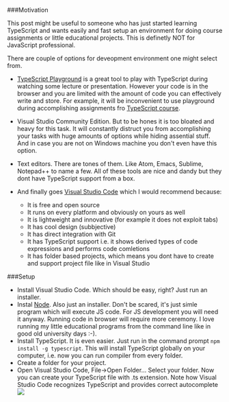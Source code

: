 ###Motivation

This post might be useful to someone who has just started learning TypeScript and wants easily and fast setup an environment for doing course assignments or little educational projects. This is definetly NOT for JavaScript professional.

There are couple of options for deveopment environment one might select from.
* [TypeScript Playground](http://www.typescriptlang.org/play/) is a great tool to play with TypeScript during watching some lecture or presentation. However your code is in the browser and you are limited with the amount of code you can effectively write and store. For example, it will be inconvenient to use playground during accomplishing assignments fro [TypeScript course](https://www.edx.org/course/introduction-typescript-microsoft-dev201x-1). 

* Visual Studio Community Edition. But to be hones it is too bloated and heavy for this task. It will constantly distruct you from accomplishing your tasks with huge amounts of options while hiding assential stuff. And in case you are not on Windows machine you don't even have this option.

* Text editors. There are tones of them. Like Atom, Emacs, Sublime, Notepad++ to name a few. All of these tools are nice and dandy but they dont have TypeScript support from a box.

* And finally goes [Visual Studio Code](https://code.visualstudio.com/) which I would recommend because:
  * It is free and open source
  * It runs on every platform and obviously on yours as well
  * It is lightweight and innovative (for example it does not exploit tabs)
  * It has cool design (subbjective)
  * It has direct integration with Git
  * It has TypeScript support i.e. it shows derived types of code expressions and performs code comletions
  * It has folder based projects, which means you dont have to create and support project file like in Visual Studio 
  
###Setup
 * Install Visual Studio Code. Which should be easy, right? Just run an installer.
 * Instal [Node](https://nodejs.org/en/). Also just an installer. Don't be scared, it's just simle program which will execute JS code. For JS development you will need it anyway. Running code in browser will require more ceremony. I love running my little educational programs from the command line like in good old university days :-). 
 * Install TypeScript. It is even easier. Just run in the command prompt `npm install -g typescript`. This will install TypeScript globally on your computer, i.e. now you can run compiler from every folder.
 * Create a folder for your project.
 * Open Visual Studio Code, File->Open Folder... Select your folder. Now you can create your TypeScript file with .ts extension. Note how Visual Studio Code recognizes TypeScript and provides correct autocomplete
 ![](http://puu.sh/nYBSe/1a9f32a6ef.png)
